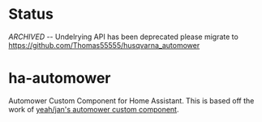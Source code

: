 # Status

*ARCHIVED* -- Undelrying API has been deprecated please migrate to https://github.com/Thomas55555/husqvarna_automower

# ha-automower
Automower Custom Component for Home Assistant. This is based off the work of [yeah/jan's automower custom component](
https://github.com/yeah/home-assistant).

